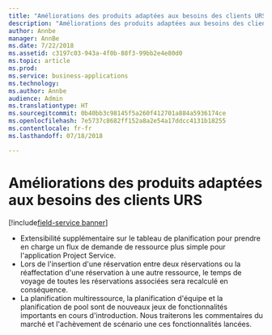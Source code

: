 ```yaml
---
title: "Améliorations des produits adaptées aux besoins des clients URS"
description: "Améliorations des produits adaptées aux besoins des client pour Universal Resource Scheduling"
author: Annbe
manager: AnnBe
ms.date: 7/22/2018
ms.assetid: c3197c03-943a-4f0b-88f3-99bb2e4e80d0
ms.topic: article
ms.prod: 
ms.service: business-applications
ms.technology: 
ms.author: Annbe
audience: Admin
ms.translationtype: HT
ms.sourcegitcommit: 0b40bb3c98145f5a260f412701a884a5936174ce
ms.openlocfilehash: 7e5737c8682ff152a8a2e54a17ddcc4131b18255
ms.contentlocale: fr-fr
ms.lasthandoff: 07/18/2018

---
```


#  <a name="urs-customer-driven-product-enhancements"></a>Améliorations des produits adaptées aux besoins des clients URS

[!include[field-service banner](../../../includes/field-service.md)]



-   Extensibilité supplémentaire sur le tableau de planification pour prendre en charge un flux de demande de ressource plus simple pour l'application Project Service.
-   Lors de l'insertion d'une réservation entre deux réservations ou la réaffectation d'une réservation à une autre ressource, le temps de voyage de toutes les réservations associées sera recalculé en conséquence.
-   La planification multiressource, la planification d'équipe et la planification de pool sont de nouveaux jeux de fonctionnalités importants en cours d'introduction. Nous traiterons les commentaires du marché et l'achèvement de scénario une ces fonctionnalités lancées.

